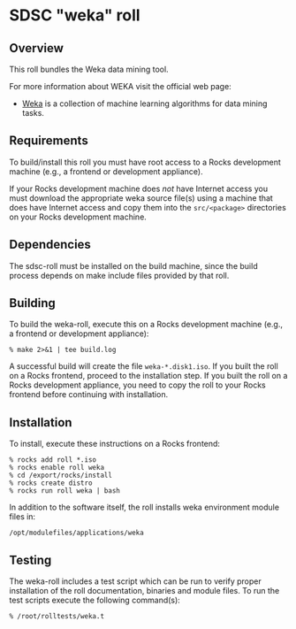 # SDSC "weka" roll

## Overview

This roll bundles the Weka data mining tool.

For more information about WEKA visit the official web page:

- <a href="http://www.cs.waikato.ac.nz/ml/weka/" target="_blank">Weka</a> is a
collection of machine learning algorithms for data mining tasks.


## Requirements

To build/install this roll you must have root access to a Rocks development
machine (e.g., a frontend or development appliance).

If your Rocks development machine does *not* have Internet access you must
download the appropriate weka source file(s) using a machine that does
have Internet access and copy them into the `src/<package>` directories on your
Rocks development machine.


## Dependencies

The sdsc-roll must be installed on the build machine, since the build process
depends on make include files provided by that roll.


## Building

To build the weka-roll, execute this on a Rocks development
machine (e.g., a frontend or development appliance):

```shell
% make 2>&1 | tee build.log
```

A successful build will create the file `weka-*.disk1.iso`.  If you built the
roll on a Rocks frontend, proceed to the installation step. If you built the
roll on a Rocks development appliance, you need to copy the roll to your Rocks
frontend before continuing with installation.


## Installation

To install, execute these instructions on a Rocks frontend:

```shell
% rocks add roll *.iso
% rocks enable roll weka
% cd /export/rocks/install
% rocks create distro
% rocks run roll weka | bash
```

In addition to the software itself, the roll installs weka environment
module files in:

```shell
/opt/modulefiles/applications/weka
```


## Testing

The weka-roll includes a test script which can be run to verify proper
installation of the roll documentation, binaries and module files. To
run the test scripts execute the following command(s):

```shell
% /root/rolltests/weka.t 
```
